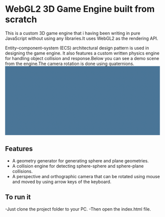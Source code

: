 # WebGL2 3D Game Engine built from scratch
This is a custom 3D game engine that i having been writing in pure JavaScript without using any libraries.It uses WebGL2 as the rendering API.

Entity–component–system (ECS) architectural design pattern is used in designing the game engine.
It also features a custom written physics engine for handling object collision and response.Below you can see a demo scene from the engine.The camera rotation is done using quaternions. 
![Demo scene from game engine](demo.gif)

## Features
- A geometry generator for generating sphere and plane geometries.
- A collision engine for detecting sphere-sphere and sphere-plane collisions.
- A perspective and orthographic camera that can be rotated using mouse and moved by using arrow keys of the keyboard.

## To run it
-Just clone the project folder to your PC.
-Then open the index.html file.
  
